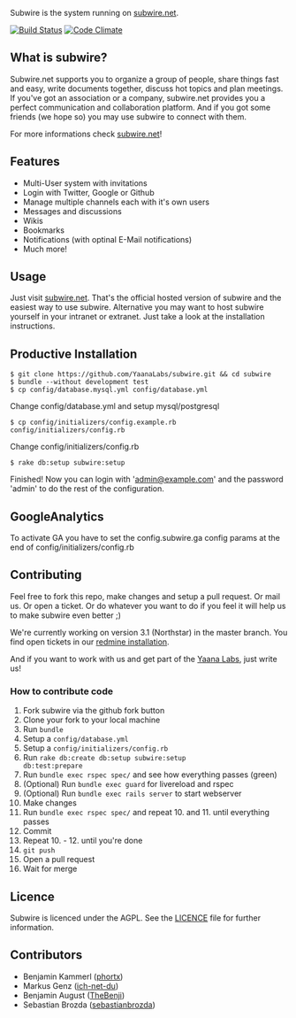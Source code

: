 Subwire is the system running on [subwire.net](http://subwire.net).

[![Build Status](https://secure.travis-ci.org/YaanaLabs/subwire.png?branch=V3-0)](http://travis-ci.org/#!/YaanaLabs/subwire)
[![Code Climate](https://codeclimate.com/badge.png)](https://codeclimate.com/github/YaanaLabs/subwire)



## What is subwire?
Subwire.net supports you to organize a group of people, share things fast and easy, write documents together, discuss hot topics and plan meetings. If you've got an association or a company, subwire.net provides you a perfect communication and collaboration platform. And if you got some friends (we hope so) you may use subwire to connect with them.

For more informations check [subwire.net](http://subwire.net)!



## Features
* Multi-User system with invitations
* Login with Twitter, Google or Github
* Manage multiple channels each with it's own users
* Messages and discussions
* Wikis
* Bookmarks
* Notifications (with optinal E-Mail notifications)
* Much more!



## Usage
Just visit [subwire.net](http://subwire.net). That's the official hosted version of subwire and the easiest way to use subwire. Alternative you may want to host subwire yourself in your intranet or extranet. Just take a look at the installation instructions.


## Productive Installation
	$ git clone https://github.com/YaanaLabs/subwire.git && cd subwire
	$ bundle --without development test
	$ cp config/database.mysql.yml config/database.yml
Change config/database.yml and setup mysql/postgresql

	$ cp config/initializers/config.example.rb config/initializers/config.rb
Change config/initializers/config.rb

	$ rake db:setup subwire:setup

Finished! Now you can login with 'admin@example.com' and the password 'admin' to do the rest of the configuration.



## GoogleAnalytics
To activate GA you have to set the config.subwire.ga config params at the end of config/initializers/config.rb



## Contributing
Feel free to fork this repo, make changes and setup a pull request. Or mail us. Or open a ticket. Or do whatever you want to do if you feel it will help us to make subwire even better ;)

We're currently working on version 3.1 (Northstar) in the master branch. You find open tickets in our [redmine installation](http://redmine.yaana.de/projects/subwire/issues?query_id=14).

And if you want to work with us and get part of the [Yaana Labs](http://yaana.de), just write us!


### How to contribute code
1. Fork subwire via the github fork button
2. Clone your fork to your local machine
3. Run <code>bundle</code>
4. Setup a <code>config/database.yml</code>
5. Setup a <code>config/initializers/config.rb</code>
6. Run <code>rake db:create db:setup subwire:setup db:test:prepare</code>
7. Run <code>bundle exec rspec spec/</code> and see how everything passes (green)
8. (Optional) Run <code>bundle exec guard</code> for livereload and rspec
9. (Optional) Run <code>bundle exec rails server</code> to start webserver
10. Make changes
11. Run <code>bundle exec rspec spec/</code> and repeat 10. and 11. until everything passes
12. Commit
13. Repeat 10. - 12. until you're done
14. <code>git push</code>
15. Open a pull request
16. Wait for merge



## Licence
Subwire is licenced under the AGPL. See the [LICENCE](https://raw.github.com/YaanaLabs/subwire/master/LICENSE) file for further information.


## Contributors
* Benjamin Kammerl ([phortx](https://github.com/phortx))
* Markus Genz ([ich-net-du](https://github.com/ich-net-du))
* Benjamin August ([TheBenji](https://github.com/TheBenji))
* Sebastian Brozda ([sebastianbrozda](https://github.com/sebastianbrozda))
